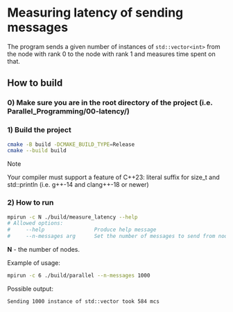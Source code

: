 # Measuring latency of sending messages

The program sends a given number of instances of `std::vector<int>` from the node with rank 0 to the
node with rank 1 and measures time spent on that.

## How to build

### 0) Make sure you are in the root directory of the project (i.e. Parallel_Programming/00-latency/)

### 1) Build the project

```bash
cmake -B build -DCMAKE_BUILD_TYPE=Release
cmake --build build
```

> [!NOTE]
> Your compiler must support a feature of C++23: literal suffix for size_t and std::println
(i.e. g++-14 and clang++-18 or newer)

### 2) How to run

```bash
mpirun -c N ./build/measure_latency --help
# Allowed options:
#     --help                Produce help message
#     --n-messages arg      Set the number of messages to send from node 0 to node 1
```

**N** - the number of nodes.

Example of usage:

```bash
mpirun -c 6 ./build/parallel --n-messages 1000
```

Possible output:

```bash
Sending 1000 instance of std::vector took 584 mcs
```